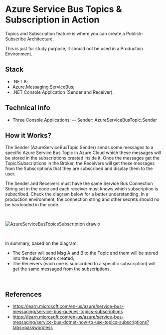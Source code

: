 # Azure Service Bus Topics & Subscription in Action
<p>
  Topics and Subscription feature is where you can create a Publish-Subscribe Architecture.
</p>

<p>
  This is just for study purpose, it should not be used in a Production Environment.
</p>

## Stack
- .NET 8;
-  Azure.Messaging.ServiceBus;
- .NET Console Application (Sender and Receiver).

## Technical info
- Three Console Applications;
-- Sender: AzureServiceBusTopic.Sender

## How it Works?
<p>
  The Sender (AzureServiceBusTopic.Sender) sends some messages to a specific Azure Service Bus Topic in Azure Cloud which these messages will be stored in the subscriptions created inside it. Once the messages get the Topic/Subscriptions in the Broker, the Receivers will get these messages from the Subscriptions that they are subscribed and display them to the user.
</p>

<p>
  The Sender and Receivers must have the same Service Bus Connection String set in the code and each receiver must knows which subscription is subscribed. Check the diagram below for a better understanding.
  In a production environment, the connection string and other secrets should no be hardcoded in the code.
</p>

<br>

![AzureServiceBusTopicsSubscription drawio](https://github.com/user-attachments/assets/4c1311d7-fc8b-4b70-86ce-09b27bdb8a4d)

<br>

<p>
  In summary, based on the diagram: 
</p>
<ul>
  <li>The Sender will send Msg A and B to the Topic and them will be stored into the subscriptons created;</li>
  <li>The Receivers (each one is subscribed to a specific subscription) will get the same messaged from the subscriptions.</li>
</ul>

<br>

## References
- https://learn.microsoft.com/en-us/azure/service-bus-messaging/service-bus-queues-topics-subscriptions
- https://learn.microsoft.com/en-us/azure/service-bus-messaging/service-bus-dotnet-how-to-use-topics-subscriptions?tabs=passwordless






